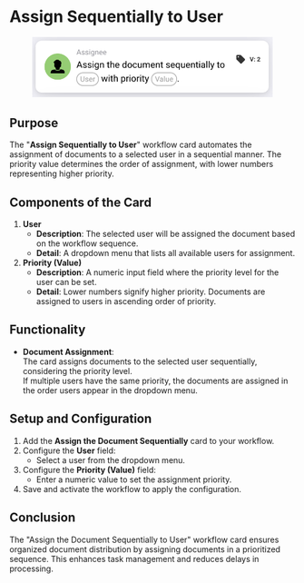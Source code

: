 # Assign Sequentially to User

<figure><img src="../../../../.gitbook/assets/image (9) (1).png" alt="" width="563"><figcaption></figcaption></figure>

## **Purpose**

The "**Assign Sequentially to User**" workflow card automates the assignment of documents to a selected user in a sequential manner. The priority value determines the order of assignment, with lower numbers representing higher priority.

## **Components of the Card**

1. **User**
   * **Description**: The selected user will be assigned the document based on the workflow sequence.
   * **Detail**: A dropdown menu that lists all available users for assignment.
2. **Priority (Value)**
   * **Description**: A numeric input field where the priority level for the user can be set.
   * **Detail**: Lower numbers signify higher priority. Documents are assigned to users in ascending order of priority.

## **Functionality**

* **Document Assignment**:\
  The card assigns documents to the selected user sequentially, considering the priority level.\
  If multiple users have the same priority, the documents are assigned in the order users appear in the dropdown menu.

## **Setup and Configuration**

1. Add the **Assign the Document Sequentially** card to your workflow.
2. Configure the **User** field:
   * Select a user from the dropdown menu.
3. Configure the **Priority (Value)** field:
   * Enter a numeric value to set the assignment priority.
4. Save and activate the workflow to apply the configuration.

## **Conclusion**

The "Assign the Document Sequentially to User" workflow card ensures organized document distribution by assigning documents in a prioritized sequence. This enhances task management and reduces delays in processing.
